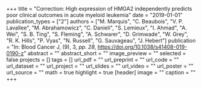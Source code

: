 +++
title = "Correction: High expression of HMGA2 independently predicts poor clinical outcomes in acute myeloid leukemia"
date = "2019-01-01"
publication_types = ["2"]
authors = ["M. Marquis", "C. Beaubois", "V. P. Lavallee", "M. Abrahamowicz", "C. Danieli", "S. Lemieux", "I. Ahmad", "A. Wei", "S. B. Ting", "S. Fleming", "A. Schwarer", "D. Grimwade", "W. Grey", "R. K. Hills", "P. Vyas", "N. Russell", "G. Sauvageau", "J. Hebert"]
publication = "In: Blood Cancer J, (9), 3, _pp. 28_, https://doi.org/10.1038/s41408-019-0190-z"
abstract = ""
abstract_short = ""
image_preview = ""
selected = false
projects = []
tags = []
url_pdf = ""
url_preprint = ""
url_code = ""
url_dataset = ""
url_project = ""
url_slides = ""
url_video = ""
url_poster = ""
url_source = ""
math = true
highlight = true
[header]
image = ""
caption = ""
+++
